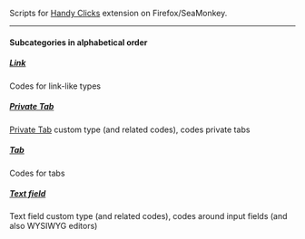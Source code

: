 Scripts for <a href="https://github.com/Infocatcher/Handy_Clicks">Handy Clicks</a> extension on Firefox/SeaMonkey.

<hr>

#### Subcategories in alphabetical order

##### <a href="Link">Link</a>
Codes for link-like types

##### <a href="Private_Tab">Private Tab</a>
<a href="https://github.com/Infocatcher/Private_Tab">Private Tab</a> custom type (and related codes), codes private tabs

##### <a href="Tab">Tab</a>
Codes for tabs

##### <a href="Text_field">Text field</a>
Text field custom type (and related codes), codes around input fields (and also WYSIWYG editors)